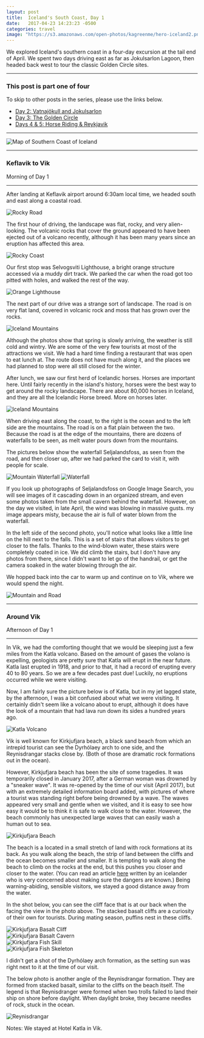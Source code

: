 ```yaml
---
layout: post
title:  Iceland's South Coast, Day 1
date:   2017-04-23 14:23:23 -0500
categories: travel
image: "https://s3.amazonaws.com/open-photos/kagreenme/hero-iceland2.png"
---
```


We explored Iceland's southern coast in a four-day excursion at the tail end of April. We spent two days driving east as far as Jokulsarlon Lagoon, then headed back west to tour the classic Golden Circle sites.

<!--more-->

----

<h3>This post is part one of four</h3>
<p>To skip to other posts in the series, please use the links below.</p>
<ul>
  <li><a href="{{ site.url }}/posts/iceland-southern-coast-day-2.html/">Day 2: Vatnajökull and Jokulsarlon</a></li>
  <li><a href="{{ site.url }}/posts/iceland-southern-coast-day-3.html">Day 3: The Golden Circle</a></li>
  <li><a href="{{ site.url }}/posts/iceland-southern-coast-day-4.html">Days 4 & 5: Horse Riding & Reykjavik</a></li>
</ul>

----

<img src="/img/blank.png" alt="Map of Southern Coast of Iceland" data-echo="https://s3.amazonaws.com/open-photos/kagreenme/iceland2017-route.png" class="img-fluid">

----

<h3>Keflavik to Vik</h3>
<p>Morning of Day 1</p>

----

After landing at Keflavik airport around 6:30am local time, we headed south and east along a coastal road.

<img src="/img/blank.png" alt="Rocky Road" data-echo="https://s3.amazonaws.com/open-photos/kagreenme/iceland2017-road-from-airport.png" class="img-fluid">

The first hour of driving, the landscape was flat, rocky, and very alien-looking. The volcanic rocks that cover the ground appeared to have been ejected out of a volcano recently, although it has been many years since an eruption has affected this area.

<img src="/img/blank.png" alt="Rocky Coast" data-echo="https://s3.amazonaws.com/open-photos/kagreenme/iceland2017-coast2.png" class="img-fluid">

Our first stop was Selvogsviti Lighthouse, a bright orange structure accessed via a muddy dirt track. We parked the car when the road got too pitted with holes, and walked the rest of the way.

<img src="/img/blank.png" alt="Orange Lighthouse" data-echo="https://s3.amazonaws.com/open-photos/kagreenme/iceland2017-lighthouse.png" class="img-fluid">

The next part of our drive was a strange sort of landscape. The road is on very flat land, covered in volcanic rock and moss that has grown over the rocks.

<img src="/img/blank.png" alt="Iceland Mountains" data-echo="https://s3.amazonaws.com/open-photos/kagreenme/iceland2017-mountains.png" class="img-fluid">

Although the photos show that spring is slowly arriving, the weather is still cold and wintry. We are some of the very few tourists at most of the attractions we visit. We had a hard time finding a restaurant that was open to eat lunch at. The route does not have much along it, and the places we had planned to stop were all still closed for the winter.

After lunch, we saw our first herd of Icelandic horses. Horses are important here. Until fairly recently in the island's history, horses were the best way to get around the rocky landscape. There are about 80,000 horses in Iceland, and they are all the Icelandic Horse breed. More on horses later.

<img src="/img/blank.png" alt="Iceland Mountains" data-echo="https://s3.amazonaws.com/open-photos/kagreenme/iceland2017-horse-herd.png" class="img-fluid">

When driving east along the coast, to the right is the ocean and to the left side are the mountains. The road is on a flat plain between the two. Because the road is at the edge of the mountains, there are dozens of waterfalls to be seen, as melt water pours down from the mountains.

The pictures below show the waterfall Seljalandsfoss, as seen from the road, and then closer up, after we had parked the card to visit it, with people for scale.

<img src="https://s3.amazonaws.com/open-photos/kagreenme/iceland2017-waterfall-from-road-thumb.png" alt="Mountain Waterfall" data-echo="https://s3.amazonaws.com/open-photos/kagreenme/iceland2017-waterfall-from-road.png" class="img-fluid">

<img src="https://s3.amazonaws.com/open-photos/kagreenme/iceland2017-seljalandsfoss-thumb.png" alt="Waterfall" data-echo="https://s3.amazonaws.com/open-photos/kagreenme/iceland2017-seljalandsfoss.png" class="img-fluid">

If you look up photographs of Seljalandsfoss on Google Image Search, you will see images of it cascading down in an organized stream, and even some photos taken from the small cavern behind the waterfall. However, on the day we visited, in late April, the wind was blowing in massive gusts. my image appears misty, because the air is full of water blown from the waterfall.

In the left side of the second photo, you'll notice what looks like a little line on the hill next to the falls. This is a set of stairs that allows visitors to get closer to the falls. Thanks to the wind-blown water, these stairs were completely coated in ice. We did climb the stairs, but I don't have any photos from there, since I didn't want to let go of the handrail, or get the camera soaked in the water blowing through the air.

We hopped back into the car to warm up and continue on to Vik, where we would spend the night.

<img src="https://s3.amazonaws.com/open-photos/kagreenme/iceland2017-mountain-road-thumb.png" alt="Mountain and Road" data-echo="https://s3.amazonaws.com/open-photos/kagreenme/iceland2017-mountain-road.png" class="img-fluid">

----

<h3>Around Vik</h3>
<p>Afternoon of Day 1</p>

----

In Vik, we had the comforting thought that we would be sleeping just a few miles from the Katla volcano. Based on the amount of gases the volano is expelling, geologists are pretty sure that Katla will erupt in the near future. Katla last erupted in 1918, and prior to that, it had a record of erupting every 40 to 80 years. So we are a few decades past due! Luckily, no eruptions occurred while we were visiting.

Now, I am fairly sure the picture below is of Katla, but in my jet lagged state, by the afternoon, I was a bit confused about what we were visiting. It certainly didn't seem like a volcano about to erupt, although it does have the look of a mountain that had lava run down its sides a hundred years ago.

<img src="/img/blank.png" alt="Katla Volcano" data-echo="https://s3.amazonaws.com/open-photos/kagreenme/iceland2017-katla.png" class="img-fluid">

Vik is well known for Kirkjufjara beach, a black sand beach from which an intrepid tourist can see the Dyrhólaey arch to one side, and the Reynisdrangar stacks close by. (Both of those are dramatic rock formations out in the ocean).

However, Kirkjufjara beach has been the site of some tragedies. It was temporarily closed in January 2017, after a German woman was drowned by a "sneaker wave". It was re-opened by the time of our visit (April 2017), but with an extremely detailed information board added, with pictures of where a tourist was standing right before being drowned by a wave. The waves appeared very small and gentle when we visited, and it is easy to see how easy it would be to think it is safe to walk close to the water. However, the beach commonly has unexpected large waves that can easily wash a human out to sea.

<img src="/img/blank.png" alt="Kirkjufjara Beach" data-echo="https://s3.amazonaws.com/open-photos/kagreenme/iceland2017-kirkjufjara.png" class="img-fluid">

The beach is a located in a small stretch of land with rock formations at its back. As you walk along the beach, the strip of land between the cliffs and the ocean becomes smaller and smaller. It is tempting to walk along the beach to climb on the rocks at the end, but this pushes you closer and closer to the water. (You can read an article <a href="https://guidetoiceland.is/connect-with-locals/regina/extremely-dangerous-waves-by-reynisfjara-and-kirkjufjara-in-south-iceland">here</a> written by an icelander who is very concerned about making sure the dangers are known.) Being warning-abiding, sensible visitors, we stayed a good distance away from the water.

In the shot below, you can see the cliff face that is at our back when the facing the view in the photo above. The stacked basalt cliffs are a curiosity of their own for tourists. During mating season, puffins nest in these cliffs.

<img src="/img/blank.png" alt="Kirkjufjara Basalt Cliff" data-echo="https://s3.amazonaws.com/open-photos/kagreenme/iceland2017-basalt-cliffs.png" class="img-fluid">

<div class="photo-row">
  <div class="flex-item">
    <img src="/img/blank.png" alt="Kirkjufjara Basalt Cavern" data-echo="http://d2npdnjlqtji2x.cloudfront.net/cave.jpg" class="img-fluid">
  </div>
  <div class="flex-item">
    <img src="/img/blank.png" alt="Kirkjufjara Fish Skill" data-echo="http://d2npdnjlqtji2x.cloudfront.net/skull.jpg" class="img-fluid">
  </div>
  <div class="flex-item">
    <img src="/img/blank.png" alt="Kirkjufjara Fish Skeleton" data-echo="http://d2npdnjlqtji2x.cloudfront.net/fish.jpg" class="img-fluid">
  </div>
</div>

I didn't get a shot of the Dyrhólaey arch formation, as the setting sun was right next to it at the time of our visit.

The below photo is another angle of the Reynisdrangar formation. They are formed from stacked basalt, similar to the cliffs on the beach itself. The legend is that Reynisdranger were formed when two trolls failed to land their ship on shore before daylight. When daylight broke, they became needles of rock, stuck in the ocean.

<img src="/img/blank.png" alt="Reynisdrangar" data-echo="https://s3.amazonaws.com/open-photos/kagreenme/iceland2017-reynisdrangar.png" class="img-fluid">

Notes:
We stayed at Hotel Katla in Vik.
